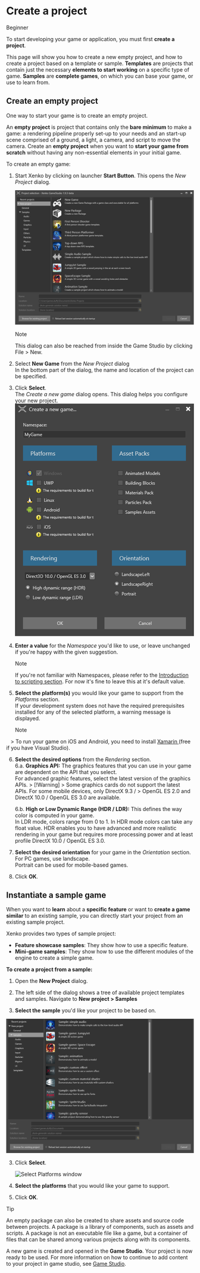 # Create a project

<span class="label label-doc-level">Beginner</span>

To start developing your game or application, you must first **create a project**.

This page will show you how to create a new empty project, and how to create a project based on a template or sample. 
**Templates** are projects that contain just the necessary **elements to start working** on a specific type of game. 
**Samples** are **complete games**, on which you can base your game, or use to learn from.

## Create an empty project

One way to start your game is to create an empty project. 

An **empty project** is project that contains only the **bare minimum** to make a game: 
a rendering pipeline properly set-up to your needs and an start-up scene comprised 
of a ground, a light, a camera, and script to move the camera.
Create an **empty project** when you want to **start your game from scratch** without having any non-essential elements in your initial game.

To create an empty game:

1. Start Xenko by clicking on launcher **Start Button**. This opens the *New Project* dialog.  
    
    ![New Project dialog](media/create-project-new-open-project-window.png)
    > [!Note]
    > This dialog can also be reached from inside the Game Studio by clicking File > New.
    
2. Select **New Game** from the *New Project* dialog  
    In the bottom part of the dialog, the name and location of the project can be specified.

3. Click **Select**.  
    The *Create a new game* dialog opens. This dialog helps you configure your new project.
    ![Create a new game dialog](media/create-project-create-new-game.png)

4. **Enter a value** for the *Namespace* you'd like to use, or leave unchanged if you're happy with the given suggestion.  
    > [!Note]
    > If you're not familiar with Namespaces, please refer to the [Introduction to scripting section](introduction-to-scripting.md). 
    > For now it's fine to leave this at it's default value.

5. **Select the platform(s)** you would like your game to support from the *Platforms* section.  
    If your development system does not have the required prerequisites installed for any of the selected platform, a warning message is displayed.
    > [!Note]
    >  To run your game on iOS and Android, you need to install <a href="https://www.xamarin.com/studio" target="_blank"> Xamarin </a> (free if you have Visual Studio).

6. **Select the desired options** from the *Rendering* section.  
    6.a. **Graphics API:** The graphics features that you can use in your game are dependent on the API that you select.  
        For advanced graphic features, select the latest version of the graphics APIs.
        > [!Warning]
        > Some graphics cards do not support the latest APIs. For some mobile devices, only DirectX 9.3 / 
        > OpenGL ES 2.0 and DirectX 10.0 / OpenGL ES 3.0 are available.

    6.b. **High or Low Dynamic Range (HDR / LDR):** This defines the way color is computed in your game.  
        In LDR mode, colors range from 0 to 1. In HDR mode colors can take any float value. 
        HDR enables you to have advanced and more realistic rendering in your game but requires 
        more processing power and at least profile DirectX 10.0 / OpenGL ES 3.0.

7. **Select the desired orientation** for your game in the *Orientation* section. For PC games, use landscape.  
    Portrait can be used for mobile-based games.

8. Click **OK**. 

## Instantiate a sample game

When you want to **learn** about a **specific feature** or want to **create a game similar** to an existing sample,
you can directly start your project from an existing sample project.

Xenko provides two types of sample project:

 * **Feature showcase samples**: They show how to use a specific feature.
 * **Mini-game samples**: They show how to use the different modules of the engine to create a simple game.
    
**To create a project from a sample:**

 1. Open the **New Project** dialog.
    
 2.	The left side of the dialog shows a tree of available project templates and samples. Navigate to **New project > Samples**
 
 2. **Select the sample** you'd like your project to be based on. 
    
   ![New Project window - samples](media/create-project-new-open-project-samples.png)

 3. Click **Select**.

    ![Select Platforms window](media/create-project-select-platform.png)
    	
 4. **Select the platforms** that you would like your game to support.

 5.	Click **OK**. 

 
> [!TIP] 
> An empty package can also be created to share assets and source code between projects. 
> A package is a library of components, such as assets and scripts. A package is not an executable 
> file like a game, but a container of files that can be shared among various projects along with its components.
 
A new game is created and opened in the **Game Studio**. Your project is now ready to be used. For more information on how to continue to add content to your project in game studio, see [Game Studio](game-studio.md).
